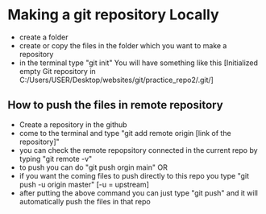 # Making a git repository Locally
* create a folder 
* create or copy the files in the folder which you want to make a repository
* in the terminal type "git init"
You will have something like this [Initialized empty Git repository in C:/Users/USER/Desktop/websites/git/practice_repo2/.git/]

## How to push the files in remote repository
* Create a repository in the github
* come to the terminal and type "git add remote origin [link of the repository]"
* you can check the remote repopsitory connected in the current repo by typing "git remote -v"
* to push you can do "git push orgin main" OR 
* if you want the coming files to push directly to this repo you type "git push -u origin master" [-u = upstream]
* after putting the above command you can just type "git push" and it will automatically push the files in that repo
